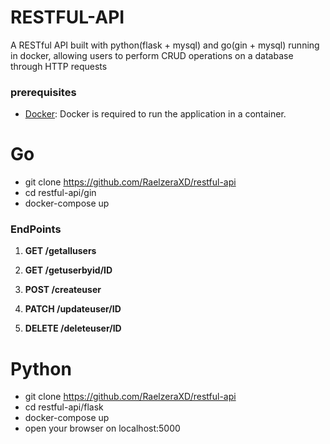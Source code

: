 # RESTFUL-API
A RESTful API built with python(flask + mysql) and go(gin + mysql) running in docker,
allowing users to perform CRUD operations on a database through HTTP requests
### prerequisites
- [Docker](https://www.docker.com/get-started): Docker is required to run the application in a container.
# Go
* git clone https://github.com/RaelzeraXD/restful-api
* cd restful-api/gin
* docker-compose up
### EndPoints
1. **GET /getallusers**

2. **GET /getuserbyid/ID**
3. **POST /createuser**
4. **PATCH /updateuser/ID**
5. **DELETE /deleteuser/ID**

# Python
* git clone https://github.com/RaelzeraXD/restful-api
* cd restful-api/flask
* docker-compose up
* open your browser on localhost:5000
